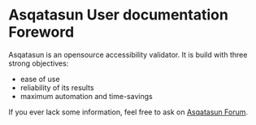 # Asqatasun User documentation Foreword

Asqatasun is an opensource accessibility validator. It is build with three strong objectives:

* ease of use
* reliability of its results
* maximum automation and time-savings

If you ever lack some information, feel free to ask on [Asqatasun Forum](http://forum.asqatasun.org/).

